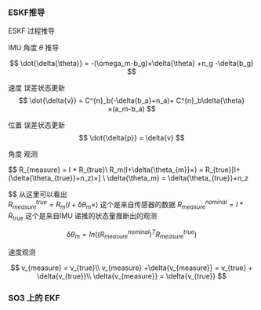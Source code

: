 

### ESKF推导

ESKF 过程推导

IMU 角度 $\theta$ 推导


$$
    \dot{\delta{\theta}} = -(\omega_m-b_g)×\delta{\theta} +n_g -\delta{b_g}
$$

速度 误差状态更新 
$$
    \dot{\delta{v}} = C^{n}_b(-\delta{b_a}+n_a)+
    C^{n}_b\delta{\theta}×(a_m-b_a)
$$

位置 误差状态更新
$$
    \dot{\delta{p}} = \delta{v}
$$

角度 观测

$$
    R_{measure} = I * R_{true}\\
    R_m(I+\delta{\theta_{m}}×) = R_{true}[I+(\delta{\theta_{true}}+n_z)×] \\
    \delta{\theta_m} = \delta{\theta_{true}}+n_z

$$
从这里可以看出<br>
$R^{true}_{measure} = R_m(I+\delta{\theta_{m}}×)$ 这个是来自传感器的数据
$R^{nominal}_{measure} = I * R_{true}$ 这个是来自IMU 递推的状态量推断出的观测 

$$
    \delta{\theta_{m}} = In((R^{nominal}_{measure})^{T}R^{true}_{measure})
$$

速度观测

$$
    v_{measure} = v_{true}\\
    v_{measure} +\delta{v_{measure}} = v_{true} + \delta{v_{true}}\\
    \delta{v_{measure}} = \delta{v_{true}}
$$



### SO3 上的 EKF